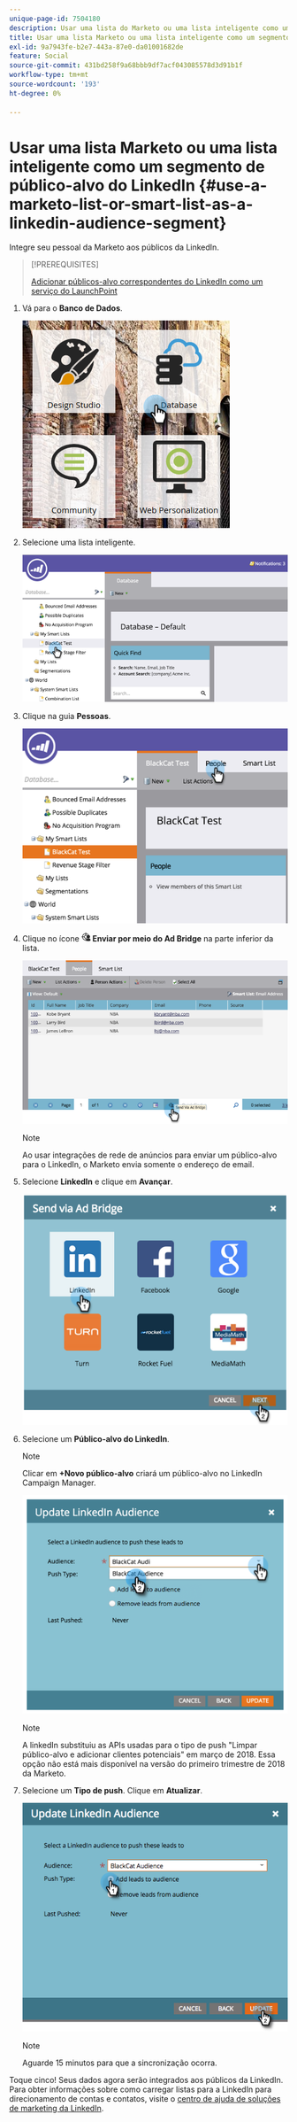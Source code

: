 ```yaml
---
unique-page-id: 7504180
description: Usar uma lista do Marketo ou uma lista inteligente como um segmento de público-alvo do LinkedIn - Documentação do Marketo - Documentação do produto
title: Usar uma lista Marketo ou uma lista inteligente como um segmento de público-alvo do LinkedIn
exl-id: 9a7943fe-b2e7-443a-87e0-da01001682de
feature: Social
source-git-commit: 431bd258f9a68bbb9df7acf043085578d3d91b1f
workflow-type: tm+mt
source-wordcount: '193'
ht-degree: 0%

---
```


# Usar uma lista Marketo ou uma lista inteligente como um segmento de público-alvo do LinkedIn {#use-a-marketo-list-or-smart-list-as-a-linkedin-audience-segment}

Integre seu pessoal da Marketo aos públicos da LinkedIn.

>[!PREREQUISITES]
>
>[Adicionar públicos-alvo correspondentes do LinkedIn como um serviço do LaunchPoint](/help/marketo/product-docs/demand-generation/ad-network-integrations/add-linkedin-matched-audiences-as-a-launchpoint-service.md)

1. Vá para o **Banco de Dados**.

   ![](assets/db.png)

1. Selecione uma lista inteligente.

   ![](assets/two.png)

1. Clique na guia **Pessoas**.

   ![](assets/three-1.png)

1. Clique no ícone ![—](assets/image2015-4-20-18-3a18-3a41.png) **Enviar por meio do Ad Bridge** na parte inferior da lista.

   ![](assets/four-1.png)

   >[!NOTE]
   >
   >Ao usar integrações de rede de anúncios para enviar um público-alvo para o LinkedIn, o Marketo envia somente o endereço de email.

1. Selecione **LinkedIn** e clique em **Avançar**.

   ![](assets/image2015-4-20-18-3a7-3a19.png)

1. Selecione um **Público-alvo do LinkedIn**.

   >[!NOTE]
   >
   >Clicar em **+Novo público-alvo** criará um público-alvo no LinkedIn Campaign Manager.

   ![](assets/6.png)

   >[!NOTE]
   >
   >A linkedIn substituiu as APIs usadas para o tipo de push &quot;Limpar público-alvo e adicionar clientes potenciais&quot; em março de 2018. Essa opção não está mais disponível na versão do primeiro trimestre de 2018 da Marketo.

1. Selecione um **Tipo de push**. Clique em **Atualizar**.

   ![](assets/7.png)

   >[!NOTE]
   >
   >Aguarde 15 minutos para que a sincronização ocorra.

Toque cinco! Seus dados agora serão integrados aos públicos da LinkedIn. Para obter informações sobre como carregar listas para a LinkedIn para direcionamento de contas e contatos, visite o [centro de ajuda de soluções de marketing da LinkedIn](https://www.linkedin.com/help/lms/answer/73938?query=ad%20segment).
